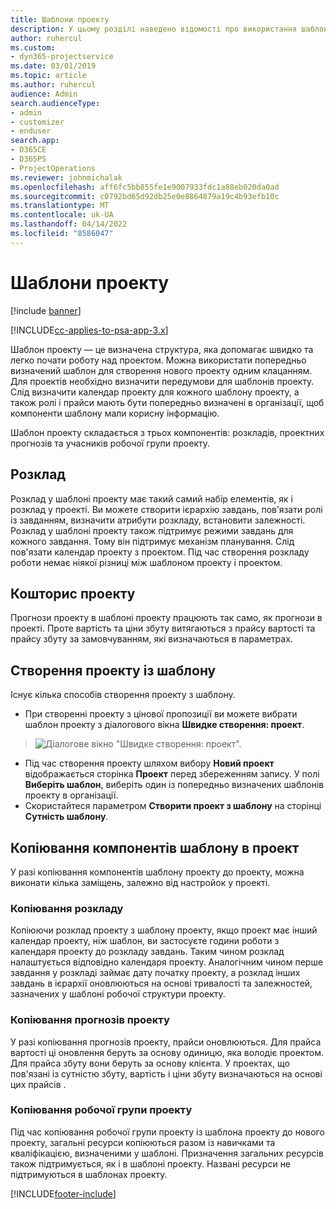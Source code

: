 ```yaml
---
title: Шаблони проекту
description: У цьому розділі наведено відомості про використання шаблонів проекту для швидкого настроювання проекту.
author: ruhercul
ms.custom:
- dyn365-projectservice
ms.date: 03/01/2019
ms.topic: article
ms.author: ruhercul
audience: Admin
search.audienceType:
- admin
- customizer
- enduser
search.app:
- D365CE
- D365PS
- ProjectOperations
ms.reviewer: johnmichalak
ms.openlocfilehash: aff6fc5bb855fe1e9007933fdc1a88eb020da0ad
ms.sourcegitcommit: c0792bd65d92db25e0e8864879a19c4b93efb10c
ms.translationtype: MT
ms.contentlocale: uk-UA
ms.lasthandoff: 04/14/2022
ms.locfileid: "8586047"
---
```

# <a name="project-templates"></a>Шаблони проекту 

[!include [banner](../includes/psa-now-project-operations.md)]

[!INCLUDE[cc-applies-to-psa-app-3.x](../includes/cc-applies-to-psa-app-3x.md)]

Шаблон проекту — це визначена структура, яка допомагає швидко та легко почати роботу над проектом. Можна використати попередньо визначений шаблон для створення нового проекту одним клацанням. Для проектів необхідно визначити передумови для шаблонів проекту. Слід визначити календар проекту для кожного шаблону проекту, а також ролі і прайси мають бути попередньо визначені в організації, щоб компоненти шаблону мали корисну інформацію.

Шаблон проекту складається з трьох компонентів: розкладів, проектних прогнозів та учасників робочої групи проекту.

## <a name="schedule"></a>Розклад

Розклад у шаблоні проекту має такий самий набір елементів, як і розклад у проекті. Ви можете створити ієрархію завдань, повֹ’язати ролі із завданням, визначити атрибути розкладу, встановити залежності. Розклад у шаблоні проекту також підтримує режими завдань для кожного завдання. Тому він підтримує механізм планування. Слід пов'язати календар проекту з проектом. Під час створення розкладу роботи немає ніякої різниці між шаблоном проекту і проектом.

## <a name="project-estimates"></a>Кошторис проекту

Прогнози проекту в шаблоні проекту працюють так само, як прогнози в проекті. Проте вартість та ціни збуту витягаються з прайсу вартості та прайсу збуту за замовчуванням, які визначаються в параметрах.

## <a name="creating-a-project-from-a-template"></a>Створення проекту із шаблону
 
Існує кілька способів створення проекту з шаблону.

- При створенні проекту з цінової пропозиції ви можете вибрати шаблон проекту з діалогового вікна **Швидке створення: проект**.

> ![Діалогове вікно "Швидке створення: проект".](media/project-11.png)

- Під час створення проекту шляхом вибору **Новий проект** відображається сторінка **Проект** перед збереженням запису. У полі **Виберіть шаблон**, виберіть один із попередньо визначених шаблонів проекту в організації.
- Скористайтеся параметром **Створити проект з шаблону** на сторінці **Сутність шаблону**.

## <a name="copying-components-of-template-to-project"></a>Копіювання компонентів шаблону в проект

У разі копіювання компонентів шаблону проекту до проекту, можна виконати кілька заміщень, залежно від настройок у проекті.

### <a name="copying-the-schedule"></a>Копіювання розкладу

Копіюючи розклад проекту з шаблону проекту, якщо проект має інший календар проекту, ніж шаблон, ви застосуєте години роботи з календаря проекту до розкладу завдань. Таким чином розклад налаштується відповідно календаря проекту. Аналогічним чином перше завдання у розкладі займає дату початку проекту, а розклад інших завдань в ієрархії оновлюються на основі тривалості та залежностей, зазначених у шаблоні робочої структури проекту. 

### <a name="copying-project-estimates"></a>Копіювання прогнозів проекту 

У разі копіювання прогнозів проекту, прайси оновлюються. Для прайса вартості ці оновлення беруть за основу одиницю, яка володіє проектом. Для прайса збуту вони беруть за основу клієнта. У проектах, що пов'язані із сутністю збуту, вартість і ціни збуту визначаються на основі цих прайсів .

### <a name="copying-a-project-team"></a>Копіювання робочої групи проекту

Під час копіювання робочої групи проекту із шаблона проекту до нового проекту, загальні ресурси копіюються разом із навичками та кваліфікацією, визначеними у шаблоні. Призначення загальних ресурсів також підтримується, як і в шаблоні проекту. Названі ресурси не підтримуються в шаблонах проекту.


[!INCLUDE[footer-include](../includes/footer-banner.md)]
